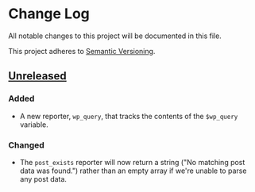 # Change Log

All notable changes to this project will be documented in this file.

This project adheres to [Semantic Versioning](http://semver.org/).

## [Unreleased]

### Added

* A new reporter, `wp_query`, that tracks the contents of the `$wp_query` variable.

### Changed

* The `post_exists` reporter will now return a string ("No matching post data was found.") rather than an empty array if we're unable to parse any post data.

[Unreleased]: https://github.com/stevegrunwell/wp404/compare/v0.1.0...master